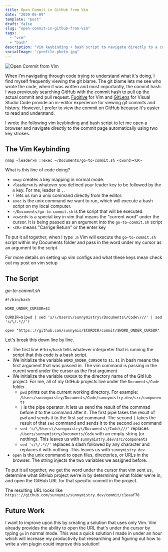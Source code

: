 ```yaml
---
title: Open Commit in GitHub from Vim
date: "2020-05-09"
template: "post"
draft: false
slug: "open-commit-in-github-from-vim"
tags:
  - "vim"
  - "bash"
description: "Vim keybinding + bash script to navigate directly to a commit in GitHub from Vim"
socialImage: "/profile-photo.jpg"
---
```



![Open Commit from Vim](/media/posts/open-commit-in-github-from-vim/open-commit.gif)

When I'm navigating through code trying to understand what it's doing, I find myself frequently
viewing the git blame. The git blame lets me see who wrote the code, when it was written and most importantly, 
the commit hash. I was previously searching GitHub with the commit hash to pull up the actual commit and pull
request. [Fugitive](https://github.com/tpope/vim-fugitive) for Vim and [GitLens](https://marketplace.visualstudio.com/items?itemName=eamodio.gitlens)
for Visual Studio Code provide an in-editor experience for viewing git commits and history. However, I prefer
to view the commit on GitHub because it's easier to read and understand.

I wrote the following vim keybinding and bash script to let me open a browser and navigate directly to the 
commit page automatically using two key strokes. 

## The Vim Keybinding

```
nmap <leader>m :!exec ~/Documents/go-to-commit.sh <cword><CR>
```

What is this line of code doing? 

* `nmap` creates a key mapping in normal mode.
* `<leader>m` is whatever you defined your leader key to be followed by the `m` key. For me, leader is `,`. 
* `!` lets us run a unix command directly from the editor.
* `exec` is the unix command we want to run, which will execute a bash script on my local computer.
* `~/Documents/go-to-commit.sh` is the script that will be executed. 
* `<cword>` is a special key in vim that means the "current word" under the cursor. It is being passed as an argument into the `go-to-commit.sh` script
* `<CR>` means "Carrige Return" or the enter key

To put it all together, when I type `,m` Vim will execute the `go-to-commit.sh` script within my Documents folder and pass
in the word under my cursor as an argument to the script. 


For more details on setting up vim configs and what these keys mean check out my post on vim setup


## The Script

_go-to-commit.sh_
```
#!/bin/bash

WORD_UNDER_CURSOR=$1

CURDIR=$(pwd | sed 's/\/Users\/sunnymistry\/Documents\/Code\///' | sed 's/\/.*//')

open "https:://github.com/sunnymis/$CURDIR/commit/$WORD_UNDER_CURSOR"
```

Let's break this down line by line. 

* The first line `#!bin/bash` tells whatever interpreter that is running the script that this code is a bash script. 
* We initialize the variable `WORD_UNDER_CURSOR` to `$1`. `$1` in bash means the first argument that was passed in. The vim command is passing in the curent word under the cursor as the first argument
* We initialize the variable `CURDIR` to the directory name of the GitHub project. For me, all of my GitHub projects live under the `Documents/Code` folder. 
   * `pwd` prints out the current working directory. For example: `/Users/sunnnymistry/Documents/Code/sunnymistry.dev/src/components`
  * `|` is the pipe operator. It lets us send the result of the commnad before it to the command after it. The first pipe takes the result of `pwd` and sends it to the first `sed` command. The second `|` takes the result of that `sed` command and sends it to the second `sed` command
  * `sed 's/\/Users\/sunnymistry\/Documents\/Code\///'` replaces `/Users/sunnymistry/Documents/Code` with an empty string (or nothing). This leaves us with `sunnymistry.dev/src/components`
  * `sed 's/\/.*//'` replaces a slash followed by any character and replaces it with nothing. This leaves us with `sunnymistry.dev`. 
* `open` is the unix command to open files, directories, or URLs in the browser. The string injects the two variables we assigned before. 


To put it all together, we get the word under the cursor that vim sent us, determine what GitHub project we're in by determining what folder we're in, and open the GitHub URL for that specific commit in the project. 

The resulting URL looks like `https:://github.com/sunnymis/sunnymistry.dev/commit/c1eaaf78`


## Future Work

I want to improve upon this by creating a solution that uses only Vim. Vim already provides the ability to open the URL that's under the cursor by typing `gx` in normal mode. This was a quick solution I made in under an hour which will increase my productivity but researching and figuring out how to write a vim plugin could improve this solution!








